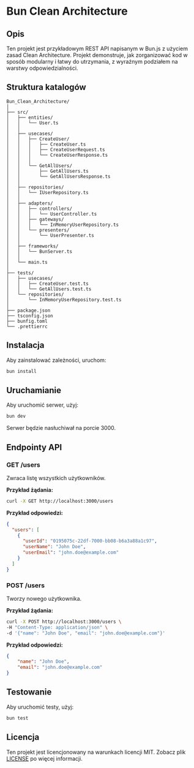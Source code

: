 # Bun Clean Architecture

## Opis

Ten projekt jest przykładowym REST API napisanym w Bun.js z użyciem zasad Clean Architecture. Projekt demonstruje, jak zorganizować kod w sposób modularny i łatwy do utrzymania, z wyraźnym podziałem na warstwy odpowiedzialności.

## Struktura katalogów

```
Bun_Clean_Architecture/
│
├── src/
│   ├── entities/
│   │   └── User.ts
│   │
│   ├── usecases/
│   │   ├── CreateUser/
│   │   │   ├── CreateUser.ts
│   │   │   ├── CreateUserRequest.ts
│   │   │   └── CreateUserResponse.ts
│   │   │
│   │   └── GetAllUsers/
│   │       ├── GetAllUsers.ts
│   │       └── GetAllUsersResponse.ts
│   │
│   ├── repositories/
│   │   └── IUserRepository.ts
│   │
│   ├── adapters/
│   │   ├── controllers/
│   │   │   └── UserController.ts
│   │   ├── gateways/
│   │   │   └── InMemoryUserRepository.ts
│   │   └── presenters/
│   │       └── UserPresenter.ts
│   │
│   ├── frameworks/
│   │   └── BunServer.ts
│   │
│   └── main.ts
│
├── tests/
│   ├── usecases/
│   │   ├── CreateUser.test.ts
│   │   └── GetAllUsers.test.ts
│   └── repositories/
│       └── InMemoryUserRepository.test.ts
│
├── package.json
├── tsconfig.json
├── bunfig.toml
└── .prettierrc
```

## Instalacja

Aby zainstalować zależności, uruchom:

```bash
bun install
```

## Uruchamianie

Aby uruchomić serwer, użyj:

```bash
bun dev
```

Serwer będzie nasłuchiwał na porcie 3000.

## Endpointy API

### GET /users

Zwraca listę wszystkich użytkowników.

**Przykład żądania:**

```bash
curl -X GET http://localhost:3000/users
```

**Przykład odpowiedzi:**

```json
{
  "users": [
    {
      "userId": "0195075c-22df-7000-bb08-b6a3a88a1c97",
      "userName": "John Doe",
      "userEmail": "john.doe@example.com"
    }
  ]
}
```

### POST /users

Tworzy nowego użytkownika.

**Przykład żądania:**

```bash
curl -X POST http://localhost:3000/users \
-H "Content-Type: application/json" \
-d '{"name": "John Doe", "email": "john.doe@example.com"}'
```

**Przykład odpowiedzi:**

```json
{
    "name": "John Doe",
    "email": "john.doe@example.com"
}
```

## Testowanie

Aby uruchomić testy, użyj:

```bash
bun test
```

## Licencja

Ten projekt jest licencjonowany na warunkach licencji MIT. Zobacz plik [LICENSE](./LICENSE) po więcej informacji.
